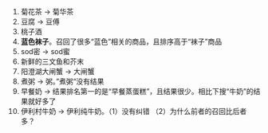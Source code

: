 1. 菊花茶 -> 菊华茶
2. 豆腐 -> 豆傅
3. 桃子酒
4. **蓝色袜子**。召回了很多“蓝色”相关的商品，且排序高于“袜子”商品
5. sod密 -> sod蜜
6. 新鲜的三文鱼和芥末
7. 阳澄湖大闸蟹 -> 大闸蟹
8. 煮粥 -> 粥。”煮粥“没有结果
9. 早餐奶 -> 结果排名第一的是“早餐蒸蛋糕”，且结果很少。相比下搜“牛奶”的结果就好多了
10. 伊利村牛奶 -> 伊利纯牛奶。（1）没有纠错 （2）为什么前者的召回比后者多？
